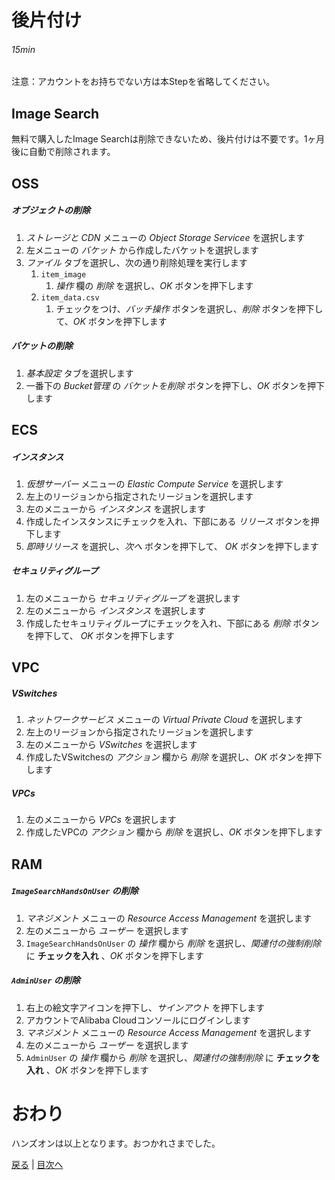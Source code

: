 # 後片付け
###### 15min

注意：アカウントをお持ちでない方は本Stepを省略してください。

## Image Search
無料で購入したImage Searchは削除できないため、後片付けは不要です。1ヶ月後に自動で削除されます。

## OSS
##### オブジェクトの削除
1. *ストレージと CDN* メニューの *Object Storage Servicee* を選択します
1. 左メニューの *バケット* から作成したバケットを選択します
1. *ファイル* タブを選択し、次の通り削除処理を実行します
    1. `item_image`
        1. *操作* 欄の *削除* を選択し、*OK* ボタンを押下します
    1. `item_data.csv`
        1. チェックをつけ、*バッチ操作* ボタンを選択し、*削除* ボタンを押下して、*OK* ボタンを押下します

##### バケットの削除
1. *基本設定* タブを選択します
1. 一番下の *Bucket管理* の *バケットを削除* ボタンを押下し、*OK* ボタンを押下します

## ECS
##### インスタンス
1. *仮想サーバー* メニューの *Elastic Compute Service* を選択します
1. 左上のリージョンから指定されたリージョンを選択します
1. 左のメニューから *インスタンス* を選択します
1. 作成したインスタンスにチェックを入れ、下部にある *リリース* ボタンを押下します
1. *即時リリース* を選択し、*次へ* ボタンを押下して、 *OK* ボタンを押下します

##### セキュリティグループ
1. 左のメニューから *セキュリティグループ* を選択します
1. 左のメニューから *インスタンス* を選択します
1. 作成したセキュリティグループにチェックを入れ、下部にある *削除* ボタンを押下して、 *OK* ボタンを押下します

## VPC
##### VSwitches
1. *ネットワークサービス* メニューの *Virtual Private Cloud* を選択します
1. 左上のリージョンから指定されたリージョンを選択します
1. 左のメニューから *VSwitches* を選択します
1. 作成したVSwitchesの *アクション* 欄から *削除* を選択し、*OK* ボタンを押下します

##### VPCs
1. 左のメニューから *VPCs* を選択します
1. 作成したVPCの *アクション* 欄から *削除* を選択し、*OK* ボタンを押下します

## RAM
##### `ImageSearchHandsOnUser` の削除
1. *マネジメント* メニューの *Resource Access Management* を選択します
1. 左のメニューから *ユーザー* を選択します
1. `ImageSearchHandsOnUser` の *操作* 欄から *削除* を選択し、*関連付の強制削除* に **チェックを入れ** 、*OK* ボタンを押下します

##### `AdminUser` の削除
1. 右上の絵文字アイコンを押下し、*サインアウト* を押下します
1. アカウントでAlibaba Cloudコンソールにログインします
1. *マネジメント* メニューの *Resource Access Management* を選択します
1. 左のメニューから *ユーザー* を選択します
1. `AdminUser` の *操作* 欄から *削除* を選択し、*関連付の強制削除* に **チェックを入れ** 、*OK* ボタンを押下します

# おわり
ハンズオンは以上となります。おつかれさまでした。

[戻る](Step10.md) | [目次へ](README.md)
